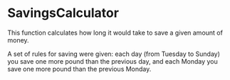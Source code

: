 # SavingsCalculator
This function calculates how long it would take to save a given amount of money.



A set of rules for saving were given: each day (from Tuesday to Sunday) you save one more pound than the previous day, and each Monday you save one more pound than the previous Monday.
